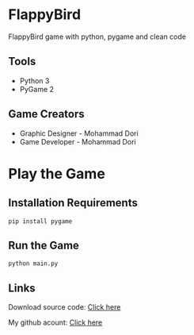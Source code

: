 # FlappyBird
FlappyBird game with python, pygame and clean code

## Tools

- Python 3
- PyGame 2



## Game Creators

- Graphic Designer - Mohammad Dori
- Game Developer - Mohammad Dori

# Play the Game

## Installation Requirements
```
pip install pygame
```

## Run the Game

```
python main.py
```

## Links


Download source code: [Click here](https://github.com/dori-dev/FlappyBird/archive/refs/heads/main.zip)

My github acount: [Click here](https://github.com/dori-dev/)
